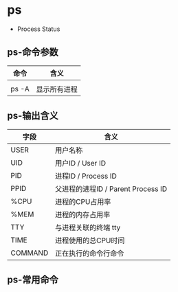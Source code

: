 # ps
- Process Status

## ps-命令参数

| 命令  | 含义         |
| ----- | ------------ |
|       |              |
| ps -A | 显示所有进程 |



## ps-输出含义

| 字段    | 含义                               |
| ------- | ---------------------------------- |
| USER    | 用户名称                           |
| UID     | 用户ID / User ID                   |
| PID     | 进程ID / Process ID                |
| PPID    | 父进程的进程ID / Parent Process ID |
| %CPU    | 进程的CPU占用率                    |
| %MEM    | 进程的内存占用率                   |
| TTY     | 与进程关联的终端 tty               |
| TIME    | 进程使用的总CPU时间                |
| COMMAND | 正在执行的命令行命令               |



## ps-常用命令

